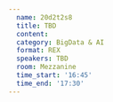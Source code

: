 ```yaml
---
  name: 20d2t2s8
  title: TBD
  content:
  category: BigData & AI
  format: REX
  speakers: TBD
  room: Mezzanine
  time_start: '16:45'
  time_end: '17:30'
---
```


